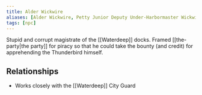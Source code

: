 ```yaml
---
title: Alder Wickwire
aliases: [Alder Wickwire, Petty Junior Deputy Under-Harbormaster Wickwire, Wickwire]
tags: [npc]
---
```

Stupid and corrupt magistrate of the [[Waterdeep]] docks. Framed [[the-party|the party]] for piracy so that he could take the bounty (and credit) for apprehending the Thunderbird himself.

## Relationships
- Works closely with the [[Waterdeep]] City Guard